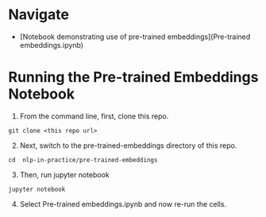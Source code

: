 # Navigate

- [Notebook demonstrating use of pre-trained embeddings](Pre-trained embeddings.ipynb)


# Running the Pre-trained Embeddings Notebook
1. From the command line, first, clone this repo.
```
git clone <this repo url>
```
2. Next, switch to the pre-trained-embeddings directory of this repo.
```
cd  nlp-in-practice/pre-trained-embeddings
```
3. Then, run jupyter notebook
```
jupyter notebook
```
4. Select Pre-trained embeddings.ipynb and now re-run the cells.
